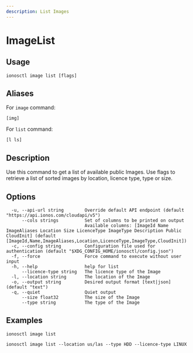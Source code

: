 ```yaml
---
description: List Images
---
```


# ImageList

## Usage

```text
ionosctl image list [flags]
```

## Aliases

For `image` command:
```text
[img]
```

For `list` command:
```text
[l ls]
```

## Description

Use this command to get a list of available public Images. Use flags to retrieve a list of sorted images by location, licence type, type or size.

## Options

```text
  -u, --api-url string        Override default API endpoint (default "https://api.ionos.com/cloudapi/v5")
      --cols strings          Set of columns to be printed on output 
                              Available columns: [ImageId Name ImageAliases Location Size LicenceType ImageType Description Public CloudInit] (default [ImageId,Name,ImageAliases,Location,LicenceType,ImageType,CloudInit])
  -c, --config string         Configuration file used for authentication (default "$XDG_CONFIG_HOME/ionosctl/config.json")
  -f, --force                 Force command to execute without user input
  -h, --help                  help for list
      --licence-type string   The licence type of the Image
  -l, --location string       The location of the Image
  -o, --output string         Desired output format [text|json] (default "text")
  -q, --quiet                 Quiet output
      --size float32          The size of the Image
      --type string           The type of the Image
```

## Examples

```text
ionosctl image list

ionosctl image list --location us/las --type HDD --licence-type LINUX
```


